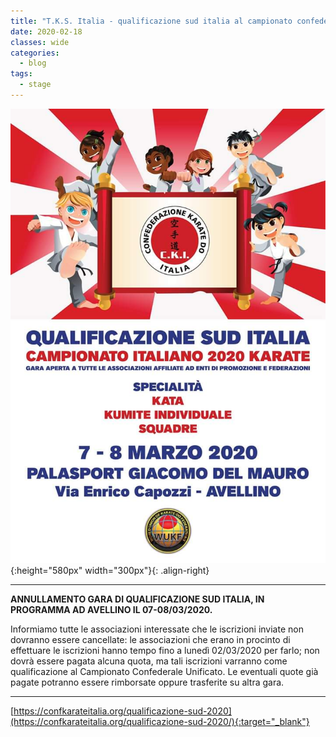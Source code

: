 ```yaml
---
title: "T.K.S. Italia - qualificazione sud italia al campionato confederale unificato 2020"
date: 2020-02-18
classes: wide
categories:
  - blog
tags:
  - stage
---
```


![alt](/images/20200307/20200307.jpeg){:height="580px" width="300px"}{: .align-right}

---
**ANNULLAMENTO GARA DI QUALIFICAZIONE SUD ITALIA, IN PROGRAMMA AD AVELLINO IL 07-08/03/2020.**

Informiamo tutte le associazioni interessate che le iscrizioni inviate non dovranno essere cancellate: le associazioni che erano in procinto di effettuare le iscrizioni hanno tempo fino a lunedì 02/03/2020 per farlo; non dovrà essere pagata alcuna quota, ma tali iscrizioni varranno come qualificazione al Campionato Confederale Unificato. Le eventuali quote già pagate potranno essere rimborsate oppure trasferite su altra gara.

---



[https://confkarateitalia.org/qualificazione-sud-2020](https://confkarateitalia.org/qualificazione-sud-2020/){:target="_blank"}
